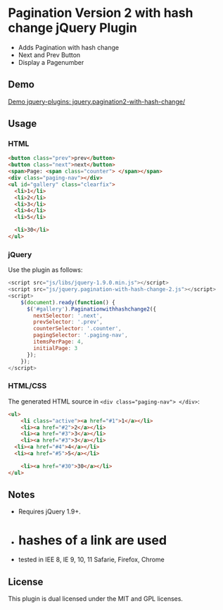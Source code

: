 # Pagination Version 2 with hash change jQuery Plugin

* Adds Pagination with hash change
* Next and Prev Button 
* Display a Pagenumber



## Demo

[Demo jquery-plugins: jquery.pagination2-with-hash-change/](http://spielwiese.datenschubse.de/jquery-plugins/jquery-pagination-with-hash-change-2)

## Usage

### HTML

```html
<button class="prev">prev</button>
<button class="next">next</button>
<span>Page: <span class="counter"> </span></span>
<div class="paging-nav"></div>
<ul id="gallery" class="clearfix">
  <li>1</li>
  <li>2</li>
  <li>3</li>
  <li>4</li>
  <li>5</li>

  <li>30</li>
</ul> 
```
### jQuery

Use the plugin as follows:

```js
<script src="js/libs/jquery-1.9.0.min.js"></script>
<script src="js/jquery.pagination-with-hash-change-2.js"></script>
<script>
    $(document).ready(function() {
      $('#gallery').Paginationwithhashchange2({
        nextSelector: '.next',
        prevSelector: '.prev',
        counterSelector: '.counter',
        pagingSelector: '.paging-nav',
        itemsPerPage: 4,
        initialPage: 3
      });
    });
</script>
```

### HTML/CSS

The generated HTML source in ``` <div class="paging-nav"> </div> ```:

```html
<ul>
	<li class="active"><a href="#1">1</a></li>
	<li><a href="#2">2</a></li>
	<li><a href="#3">3</a></li>
	<li><a href="#3">3</a></li>
  <li><a href="#4">4</a></li>
  <li><a href="#5">5</a></li>

	<li><a href="#30">30</a></li>
</ul>

```

## Notes

* Requires jQuery 1.9+. 
* # hashes of a link are used
* tested in IEE 8, IE 9, 10, 11 Safarie, Firefox, Chrome


## License

This plugin is dual licensed under the MIT and GPL licenses.

